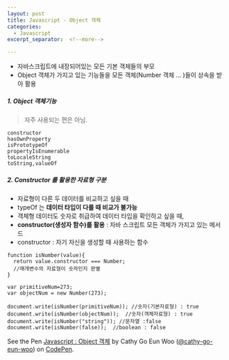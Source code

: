 ```yaml
---
layout: post
title: Javascript - Object 객체
categories:
  - Javascript
excerpt_separator:  <!--more-->

---
```


- 자바스크립트에 내장되어있는 모든 기본 객체들의 부모
- Object 객체가 가지고 있는 기능들을 모든 객체(Number 객체 ... )들이 상속을 받아 활용

##### 1. Object 객체기능

> 자주 사용되는 편은 아님.

```
constructor
hasOwnProperty
isPrototypeOf
propertyIsEnumerable
toLocaleString
toString,valueOf
```

##### 2. Constructor 를 활용한 자료형 구분

- 자료형이 다른 두 데이터를 비교하고 싶을 때
- typeOf 는 **데이터 타입이 다를 때 비교가 불가능**
- 객체형 데이터도 숫자로 취급하여 데이터 타입을 확인하고 싶을 때,
- **constructor(생성자 함수)를 활용** : 자바 스크립트 모든 객체가 가지고 있는 메서드
- constructor : 자기 자신을 생성할 때 사용하는 함수

```
function isNumber(value){
  return value.constructor === Number;
  //매개변수의 자료형이 숫자인지 판별
}

var primitiveNum=273;
var objectNum = new Number(273);

document.write(isNumber(primitiveNum)); //숫자(기본자료형) : true
document.write(isNumber(objectNum));  //숫자(객체자료형) : true
document.write(isNumber("string")); //문자열 :false
document.write(isNumber(false));  //boolean : false
```

<p data-height="265" data-theme-id="0" data-slug-hash="bjYvpo" data-default-tab="js,result" data-user="cathy-go-eun-woo" data-pen-title="Javascript : Object 객체" class="codepen">See the Pen <a href="https://codepen.io/cathy-go-eun-woo/pen/bjYvpo/">Javascript : Object 객체</a> by Cathy Go Eun Woo (<a href="https://codepen.io/cathy-go-eun-woo">@cathy-go-eun-woo</a>) on <a href="https://codepen.io">CodePen</a>.</p>
<script src="https://static.codepen.io/assets/embed/ei.js"> </script>
